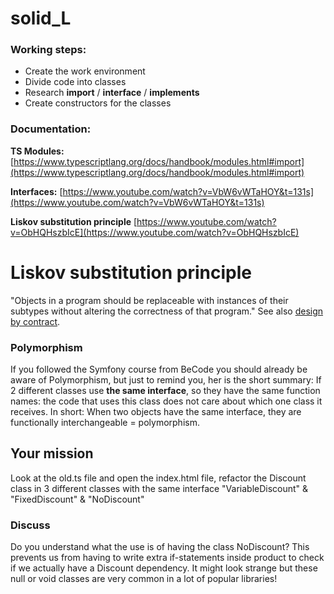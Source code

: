 # solid_L
### Working steps:

- Create the work environment
- Divide code into classes
- Research **import** / **interface** / **implements**
- Create constructors for the classes

### Documentation:

**TS Modules:** [https://www.typescriptlang.org/docs/handbook/modules.html#import](https://www.typescriptlang.org/docs/handbook/modules.html#import)

**Interfaces:** [https://www.youtube.com/watch?v=VbW6vWTaHOY&t=131s](https://www.youtube.com/watch?v=VbW6vWTaHOY&t=131s)

**Liskov substitution principle** [https://www.youtube.com/watch?v=ObHQHszbIcE](https://www.youtube.com/watch?v=ObHQHszbIcE)


# Liskov substitution principle
"Objects in a program should be replaceable with instances of their subtypes without altering the correctness of that program." See also [design by contract](https://en.wikipedia.org/wiki/Design_by_contract).

### Polymorphism
If you followed the Symfony course from BeCode you should already be aware of Polymorphism, but just to remind you, her is the short summary:
If 2 different classes use **the same interface**, so they have the same function names: the code that uses this class does not care about which one class it receives.
In short: When two objects have the same interface, they are functionally interchangeable = polymorphism.

## Your mission
Look at the old.ts file and open the index.html file, refactor the Discount class in 3 different classes with the same interface "VariableDiscount" & "FixedDiscount" & "NoDiscount"

### Discuss
Do you understand what the use is of having the class NoDiscount? This prevents us from having to write extra if-statements inside product to check if we actually have a Discount dependency. It might look strange but these null or void classes are very common in a lot of popular libraries!
